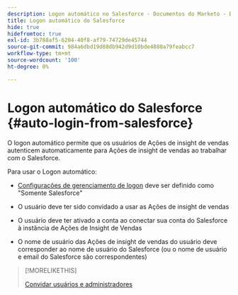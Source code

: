 ```yaml
---
description: Logon automático no Salesforce - Documentos do Marketo - Documentação do produto
title: Logon automático do Salesforce
hide: true
hidefromtoc: true
exl-id: 3b788af5-6204-40f8-af79-74729de45744
source-git-commit: 984a6dbd19d88db942d9d10bde4880a79feabcc7
workflow-type: tm+mt
source-wordcount: '100'
ht-degree: 0%

---
```


# Logon automático do Salesforce {#auto-login-from-salesforce}

O logon automático permite que os usuários de Ações de insight de vendas autenticem automaticamente para Ações de insight de vendas ao trabalhar com o Salesforce.

Para usar o Logon automático:

* [Configurações de gerenciamento de logon](/help/marketo/product-docs/marketo-sales-insight/actions/admin/login-management-settings.md) deve ser definido como &quot;Somente Salesforce&quot;

* O usuário deve ter sido convidado a usar as Ações de insight de vendas

* O usuário deve ter ativado a conta ao conectar sua conta do Salesforce à instância de Ações de Insight de Vendas

* O nome de usuário das Ações de insight de vendas do usuário deve corresponder ao nome de usuário do Salesforce (ou o nome de usuário e email do Salesforce são correspondentes)

>[!MORELIKETHIS]
>
>[Convidar usuários e administradores](/help/marketo/product-docs/marketo-sales-insight/actions/admin/invite-users-and-admins.md)
